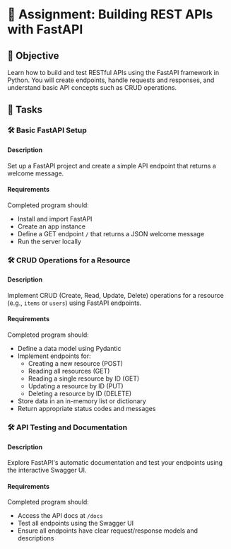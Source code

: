 # 📘 Assignment: Building REST APIs with FastAPI

## 🎯 Objective

Learn how to build and test RESTful APIs using the FastAPI framework in Python. You will create endpoints, handle requests and responses, and understand basic API concepts such as CRUD operations.

## 📝 Tasks

### 🛠️	Basic FastAPI Setup

#### Description
Set up a FastAPI project and create a simple API endpoint that returns a welcome message.

#### Requirements
Completed program should:

- Install and import FastAPI
- Create an app instance
- Define a GET endpoint `/` that returns a JSON welcome message
- Run the server locally

### 🛠️	CRUD Operations for a Resource

#### Description
Implement CRUD (Create, Read, Update, Delete) operations for a resource (e.g., `items` or `users`) using FastAPI endpoints.

#### Requirements
Completed program should:

- Define a data model using Pydantic
- Implement endpoints for:
  - Creating a new resource (POST)
  - Reading all resources (GET)
  - Reading a single resource by ID (GET)
  - Updating a resource by ID (PUT)
  - Deleting a resource by ID (DELETE)
- Store data in an in-memory list or dictionary
- Return appropriate status codes and messages

### 🛠️	API Testing and Documentation

#### Description
Explore FastAPI's automatic documentation and test your endpoints using the interactive Swagger UI.

#### Requirements
Completed program should:

- Access the API docs at `/docs`
- Test all endpoints using the Swagger UI
- Ensure all endpoints have clear request/response models and descriptions
